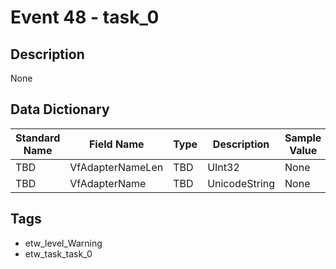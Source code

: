 # Event 48 - task_0

## Description
None

## Data Dictionary
|Standard Name|Field Name|Type|Description|Sample Value|
|---|---|---|---|---|
|TBD|VfAdapterNameLen|TBD|UInt32|None|None|
|TBD|VfAdapterName|TBD|UnicodeString|None|None|

## Tags
* etw_level_Warning
* etw_task_task_0